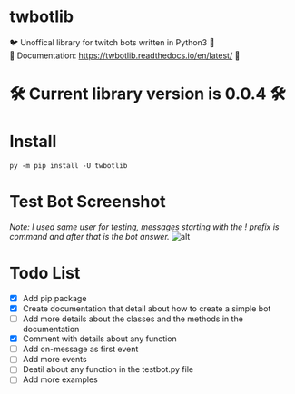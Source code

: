 # twbotlib
🐦 Unoffical library for twitch bots written in Python3 🤖<br/>
📄 Documentation: https://twbotlib.readthedocs.io/en/latest/ 📄

# 🛠 Current library version is 0.0.4 🛠

# Install

```
py -m pip install -U twbotlib
```

# Test Bot Screenshot
*Note: I used same user for testing, messages starting with the ! prefix is command and after that is the bot answer.*
![alt](https://i.imgur.com/yt4VKhW.png)

# Todo List
- [x] Add pip package
- [x] Create documentation that detail about how to create a simple bot
- [ ] Add more details about the classes and the methods in the documentation
- [x] Comment with details about any function
- [ ] Add on-message as first event
- [ ] Add more events
- [ ] Deatil about any function in the testbot.py file
- [ ] Add more examples
